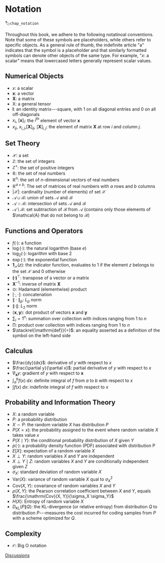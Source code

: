 # Notation
:label:`chap_notation`

Throughout this book, we adhere to the following notatinoal conventions.
Note that some of these symbols are placeholders,
while others refer to specific objects.
As a general rule of thumb, 
the indefinite article "a" indicates
that the symbol is a placeholder
and that similarly formatted symbols
can denote other objects of the same type.
For example, "$x$: a scalar" means 
that lowercased letters generally
represent scalar values.



## Numerical Objects

* $x$: a scalar
* $\mathbf{x}$: a vector
* $\mathbf{X}$: a matrix
* $\mathsf{X}$: a general tensor
* $\mathbf{I}$: an identity matrix---square, with $1$ on all diagonal entries and $0$ on all off-diagonals
* $x_i$, $[\mathbf{x}]_i$: the $i^\mathrm{th}$ element of vector $\mathbf{x}$
* $x_{ij}$, $x_{i,j}$,$[\mathbf{X}]_{ij}$, $[\mathbf{X}]_{i,j}$: the element of matrix $\mathbf{X}$ at row $i$ and column $j$.




## Set Theory


* $\mathcal{X}$: a set
* $\mathbb{Z}$: the set of integers
* $\mathbb{Z}^+$: the set of positive integers
* $\mathbb{R}$: the set of real numbers
* $\mathbb{R}^n$: the set of $n$-dimensional vectors of real numbers
* $\mathbb{R}^{a\times b}$: The set of matrices of real numbers with $a$ rows and $b$ columns
* $|\mathcal{X}|$: cardinality (number of elements) of set $\mathcal{X}$
* $\mathcal{A}\cup\mathcal{B}$: union of sets $\mathcal{A}$ and $\mathcal{B}$
* $\mathcal{A}\cap\mathcal{B}$: intersection of sets $\mathcal{A}$ and $\mathcal{B}$
* $\mathcal{A}\setminus\mathcal{B}$: set subtraction of $\mathcal{B}$ from $\mathcal{A}$ (contains only those elements of $\mathcal{A} that do not belong to $\mathcal{B}$)


## Functions and Operators


* $f(\cdot)$: a function
* $\log(\cdot)$: the natural logarithm (base $e$)
* $\log_2(\cdot)$: logarithm with base $2$
* $\exp(\cdot)$: the exponential function
* $\mathbf{1}_{\mathcal{X}}(z)$: the indicator function, evaluates to $1$ if the element $z$ belongs to the set $\mathcal{X}$ and $0$ otherwise
* $\mathbf{(\cdot)}^\top$: transpose of a vector or a matrix
* $\mathbf{X}^{-1}$: inverse of matrix $\mathbf{X}$
* $\odot$: Hadamard (elementwise) product
* $[\cdot, \cdot]$: concatenation
* $\|\cdot\|_p$: $L_p$ norm
* $\|\cdot\|$: $L_2$ norm
* $\langle \mathbf{x}, \mathbf{y} \rangle$: dot product of vectors $\mathbf{x}$ and $\mathbf{y}$
* $\sum_i=1^n$: summation over collection with indices ranging from $1$ to $n$
* $\prod$: product over collection with indices ranging from $1$ to $n$
* $\stackrel{\mathrm{def}}{=}$: an equality asserted as a definition of the symbol on the left-hand side


## Calculus

* $\frac{dy}{dx}$: derivative of $y$ with respect to $x$
* $\frac{\partial y}{\partial x}$: partial derivative of $y$ with respect to $x$
* $\nabla_{\mathbf{x}} y$: gradient of $y$ with respect to $\mathbf{x}$
* $\int_a^b f(x) \;dx$: definite integral of $f$ from $a$ to $b$ with respect to $x$
* $\int f(x) \;dx$: indefinite integral of $f$ with respect to $x$

## Probability and Information Theory

* $X$: a random variable
* $P$: a probability distribution
* $X \sim P$: the random variable $X$ has distribution $P$
* $P(X=x)$: the probability assigned to the event where random variable $X$ takes value $x$
* $P(X \mid Y)$: the conditional probability distribution of $X$ given $Y$
* $p(\cdot)$: a probability density function (PDF) associated with distribution P
* ${E}[X]$: expectation of a random variable $X$
* $X \perp Y$: random variables $X$ and $Y$ are independent
* $X \perp Y \mid Z$: random variables  $X$  and  $Y$ are conditionally independent given $Z$
* $\sigma_X$: standard deviation of random variable $X$
* $\mathrm{Var}(X)$: variance of random variable $X$ qual to $\sigma^2_X$
* $\mathrm{Cov}(X, Y)$: covariance of random variables $X$ and $Y$
* $\rho(X, Y)$: the Pearson correlation coefficient between $X$ and $Y$, equals $\frac{\mathrm{Cov}(X, Y)}{\sigma_X \sigma_Y}$
* $H(X)$: Entropy of random variable $X$
* $D_{\mathrm{KL}}(P\|Q)$: the KL-divergence (or relative entropy) from distribution $Q$ to distribution $P$---measures the cost incurred for coding samples from $P$ with a scheme optimized for $Q$.



## Complexity

* $\mathcal{O}$: Big O notation


[Discussions](https://discuss.d2l.ai/t/25)
